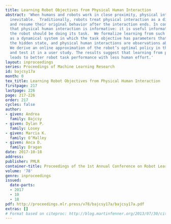 ```yaml
---
title: Learning Robot Objectives from Physical Human Interaction
abstract: 'When humans and robots work in close proximity, physical interaction is
  inevitable.  Traditionally, robots treat physical interaction as a disturbance,
  and resume their original behavior after the interaction ends. In contrast, we argue
  that physical human interaction is informative: it is useful information about how
  the robot should be doing its task.  We formalize learning from such interactions
  as a dynamical system in which the task objective has parameters that are part of
  the hidden state, and physical human interactions are observations about these parameters.
  We derive an online approximation of the robot’s optimal policy in this system,
  and test it in a user study. The results suggest that learning from physical interaction
  leads to better robot task performance with less human effort.'
layout: inproceedings
series: Proceedings of Machine Learning Research
id: bajcsy17a
month: 0
tex_title: Learning Robot Objectives from Physical Human Interaction
firstpage: 217
lastpage: 226
page: 217-226
order: 217
cycles: false
author:
- given: Andrea
  family: Bajcsy
- given: Dylan P.
  family: Losey
- given: Marcia K.
  family: O’Malley
- given: Anca D.
  family: Dragan
date: 2017-10-18
address: 
publisher: PMLR
container-title: Proceedings of the 1st Annual Conference on Robot Learning
volume: '78'
genre: inproceedings
issued:
  date-parts:
  - 2017
  - 10
  - 18
pdf: http://proceedings.mlr.press/v78/bajcsy17a/bajcsy17a.pdf
extras: []
# Format based on citeproc: http://blog.martinfenner.org/2013/07/30/citeproc-yaml-for-bibliographies/
---
```

